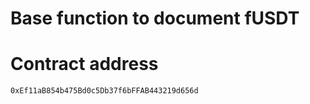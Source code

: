 # Base function to document fUSDT

# Contract address 
` 0xEf11aB854b475Bd0c5Db37f6bFFAB443219d656d `
